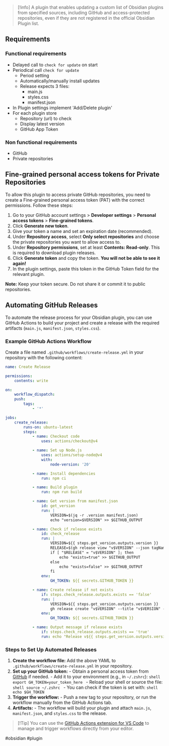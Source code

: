 > [!info] A plugin that enables updating a custom list of Obsidian plugins from specified sources, including GitHub and access-protected repositories, even if they are not registered in the official Obsidian Plugin list.

## Requirements

### Functional requirements

- Delayed call to `check for update` on start
- Periodical call `check for update`
	- Period setting
	- Automatically/manually install updates
	- Release expects 3 files:
		- main.js
		- styles.css
		- manifest.json
- In Plugin settings implement 'Add/Delete plugin'
- For each plugin store 
	- Repository (url) to check
	- Display latest version
	- GitHub App Token
### Non functional requirements

- GitHub
- Private repositories
## Fine-grained personal access tokens for Private Repositories

To allow this plugin to access private GitHub repositories, you need to create a Fine-grained personal access token (PAT) with the correct permissions. Follow these steps:

1. Go to your GitHub account settings > **Developer settings** > **Personal access tokens** > **Fine-grained tokens**.
2. Click **Generate new token**.
3. Give your token a name and set an expiration date (recommended).
4. Under **Repository access**, select **Only select repositories** and choose the private repositories you want to allow access to.
5. Under **Repository permissions**, set at least **Contents: Read-only**. This is required to download plugin releases.
6. Click **Generate token** and copy the token. **You will not be able to see it again!**
7. In the plugin settings, paste this token in the GitHub Token field for the relevant plugin.

**Note:** Keep your token secure. Do not share it or commit it to public repositories.

## Automating GitHub Releases

To automate the release process for your Obsidian plugin, you can use GitHub Actions to build your project and create a release with the required artifacts (`main.js`, `manifest.json`, `styles.css`).

### Example GitHub Actions Workflow

Create a file named `.github/workflows/create-release.yml` in your repository with the following content:

```yaml
name: Create Release

permissions:
	contents: write

on:
	workflow_dispatch:
	push:
		tags:
			- '*'

jobs:
	create_release:
		runs-on: ubuntu-latest
		steps:
			- name: Checkout code
				uses: actions/checkout@v4

			- name: Set up Node.js
				uses: actions/setup-node@v4
				with:
					node-version: '20'

			- name: Install dependencies
				run: npm ci

			- name: Build plugin
				run: npm run build

			- name: Get version from manifest.json
				id: get_version
				run: |
					VERSION=$(jq -r .version manifest.json)
					echo "version=$VERSION" >> $GITHUB_OUTPUT

			- name: Check if release exists
				id: check_release
				run: |
					VERSION=${{ steps.get_version.outputs.version }}
					RELEASE=$(gh release view "v$VERSION" --json tagName -q .tagName || true)
					if [ "$RELEASE" = "v$VERSION" ]; then
						echo "exists=true" >> $GITHUB_OUTPUT
					else
						echo "exists=false" >> $GITHUB_OUTPUT
					fi
				env:
					GH_TOKEN: ${{ secrets.GITHUB_TOKEN }}

			- name: Create release if not exists
				if: steps.check_release.outputs.exists == 'false'
				run: |
					VERSION=${{ steps.get_version.outputs.version }}
					gh release create "v$VERSION" --title "v$VERSION" --notes "Release v$VERSION" main.js manifest.json styles.css
				env:
					GH_TOKEN: ${{ secrets.GITHUB_TOKEN }}

			- name: Output message if release exists
				if: steps.check_release.outputs.exists == 'true'
				run: echo "Release v${{ steps.get_version.outputs.version }} already exists. Skipping creation."
```

### Steps to Set Up Automated Releases

1. **Create the workflow file:** Add the above YAML to `.github/workflows/create-release.yml` in your repository.
2. **Set up your GitHub token:**
		- Obtain a personal access token from [GitHub](https://github.com/settings/personal-access-tokens) if needed.
		- Add it to your environment (e.g., in `~/.zshrc`):
			```shell
			export GH_TOKEN=your_token_here
			```
		- Reload your shell or source the file:
			```shell
			source ~/.zshrc
			```
		- You can check if the token is set with:
			```shell
			echo $GH_TOKEN
			```
3. **Trigger the workflow:**
		- Push a new tag to your repository, or run the workflow manually from the GitHub Actions tab.
4. **Artifacts:**
		- The workflow will build your plugin and attach `main.js`, `manifest.json`, and `styles.css` to the release.

> [!Tip] You can use the [GitHub Actions extension for VS Code](https://marketplace.visualstudio.com/items?itemName=GitHub.vscode-github-actions) to manage and trigger workflows directly from your editor.

#obsidian #plugin